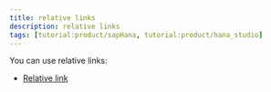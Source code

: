 ```yaml
---
title: relative links
description: relative links
tags: [tutorial:product/sapHana, tutorial:product/hana_studio]
---
```


You can use relative links:

- [Relative link](example.html)
